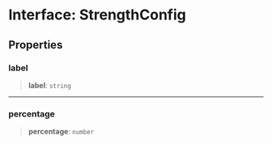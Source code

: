 # Interface: StrengthConfig

## Properties

### label

> **label**: `string`

***

### percentage

> **percentage**: `number`
